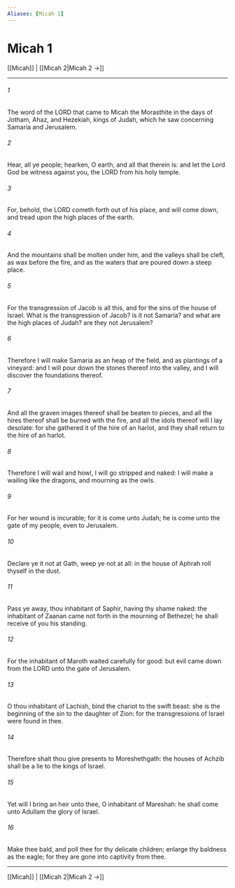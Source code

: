 ```yaml
---
Aliases: [Micah 1]
---
```

# Micah 1

[[Micah]] | [[Micah 2|Micah 2 →]]
***



###### 1 
The word of the LORD that came to Micah the Morasthite in the days of Jotham, Ahaz, and Hezekiah, kings of Judah, which he saw concerning Samaria and Jerusalem. 

###### 2 
Hear, all ye people; hearken, O earth, and all that therein is: and let the Lord God be witness against you, the LORD from his holy temple. 

###### 3 
For, behold, the LORD cometh forth out of his place, and will come down, and tread upon the high places of the earth. 

###### 4 
And the mountains shall be molten under him, and the valleys shall be cleft, as wax before the fire, and as the waters that are poured down a steep place. 

###### 5 
For the transgression of Jacob is all this, and for the sins of the house of Israel. What is the transgression of Jacob? is it not Samaria? and what are the high places of Judah? are they not Jerusalem? 

###### 6 
Therefore I will make Samaria as an heap of the field, and as plantings of a vineyard: and I will pour down the stones thereof into the valley, and I will discover the foundations thereof. 

###### 7 
And all the graven images thereof shall be beaten to pieces, and all the hires thereof shall be burned with the fire, and all the idols thereof will I lay desolate: for she gathered it of the hire of an harlot, and they shall return to the hire of an harlot. 

###### 8 
Therefore I will wail and howl, I will go stripped and naked: I will make a wailing like the dragons, and mourning as the owls. 

###### 9 
For her wound is incurable; for it is come unto Judah; he is come unto the gate of my people, even to Jerusalem. 

###### 10 
Declare ye it not at Gath, weep ye not at all: in the house of Aphrah roll thyself in the dust. 

###### 11 
Pass ye away, thou inhabitant of Saphir, having thy shame naked: the inhabitant of Zaanan came not forth in the mourning of Bethezel; he shall receive of you his standing. 

###### 12 
For the inhabitant of Maroth waited carefully for good: but evil came down from the LORD unto the gate of Jerusalem. 

###### 13 
O thou inhabitant of Lachish, bind the chariot to the swift beast: she is the beginning of the sin to the daughter of Zion: for the transgressions of Israel were found in thee. 

###### 14 
Therefore shalt thou give presents to Moreshethgath: the houses of Achzib shall be a lie to the kings of Israel. 

###### 15 
Yet will I bring an heir unto thee, O inhabitant of Mareshah: he shall come unto Adullam the glory of Israel. 

###### 16 
Make thee bald, and poll thee for thy delicate children; enlarge thy baldness as the eagle; for they are gone into captivity from thee.

***
[[Micah]] | [[Micah 2|Micah 2 →]]
